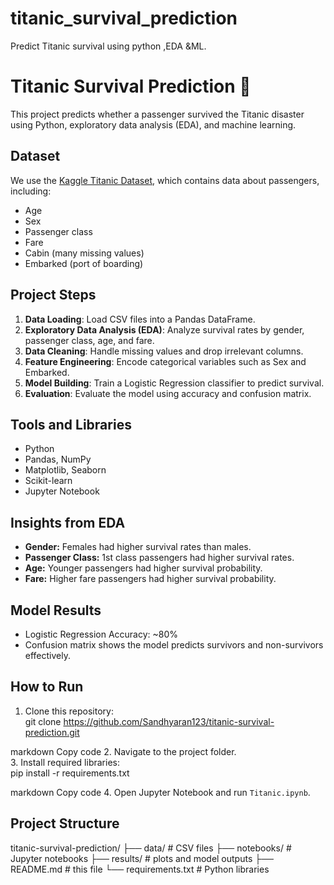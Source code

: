 # titanic_survival_prediction
Predict Titanic survival using python ,EDA &amp;ML.


# Titanic Survival Prediction 🚢

This project predicts whether a passenger survived the Titanic disaster using Python, exploratory data analysis (EDA), and machine learning.

## Dataset
We use the [Kaggle Titanic Dataset](https://www.kaggle.com/c/titanic/data), which contains data about passengers, including:
- Age
- Sex
- Passenger class
- Fare
- Cabin (many missing values)
- Embarked (port of boarding)

## Project Steps
1. **Data Loading**: Load CSV files into a Pandas DataFrame.  
2. **Exploratory Data Analysis (EDA)**: Analyze survival rates by gender, passenger class, age, and fare.  
3. **Data Cleaning**: Handle missing values and drop irrelevant columns.  
4. **Feature Engineering**: Encode categorical variables such as Sex and Embarked.  
5. **Model Building**: Train a Logistic Regression classifier to predict survival.  
6. **Evaluation**: Evaluate the model using accuracy and confusion matrix.

## Tools and Libraries
- Python
- Pandas, NumPy
- Matplotlib, Seaborn
- Scikit-learn
- Jupyter Notebook

## Insights from EDA
- **Gender:** Females had higher survival rates than males.  
- **Passenger Class:** 1st class passengers had higher survival rates.  
- **Age:** Younger passengers had higher survival probability.  
- **Fare:** Higher fare passengers had higher survival probability.

## Model Results
- Logistic Regression Accuracy: ~80%  
- Confusion matrix shows the model predicts survivors and non-survivors effectively.

## How to Run
1. Clone this repository:  
git clone https://github.com/Sandhyaran123/titanic-survival-prediction.git

markdown
Copy code
2. Navigate to the project folder.  
3. Install required libraries:  
pip install -r requirements.txt

markdown
Copy code
4. Open Jupyter Notebook and run `Titanic.ipynb`.

## Project Structure
titanic-survival-prediction/
├── data/ # CSV files
├── notebooks/ # Jupyter notebooks
├── results/ # plots and model outputs
├── README.md # this file
└── requirements.txt # Python libraries
